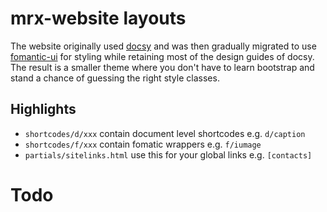 # mrx-website layouts

The website originally used [docsy](https://www.docsy.dev/) and was then
gradually migrated to use [fomantic-ui](https://fomantic-ui.com) for styling
while retaining most of the design guides of docsy. The result is a smaller
theme where you don't have to learn bootstrap and stand a chance of guessing the
right style classes.

## Highlights

* `shortcodes/d/xxx` contain document level shortcodes e.g. `d/caption`
* `shortcodes/f/xxx` contain fomatic wrappers e.g. `f/iumage`
* `partials/sitelinks.html` use this for your global links e.g. `[contacts]`

# Todo